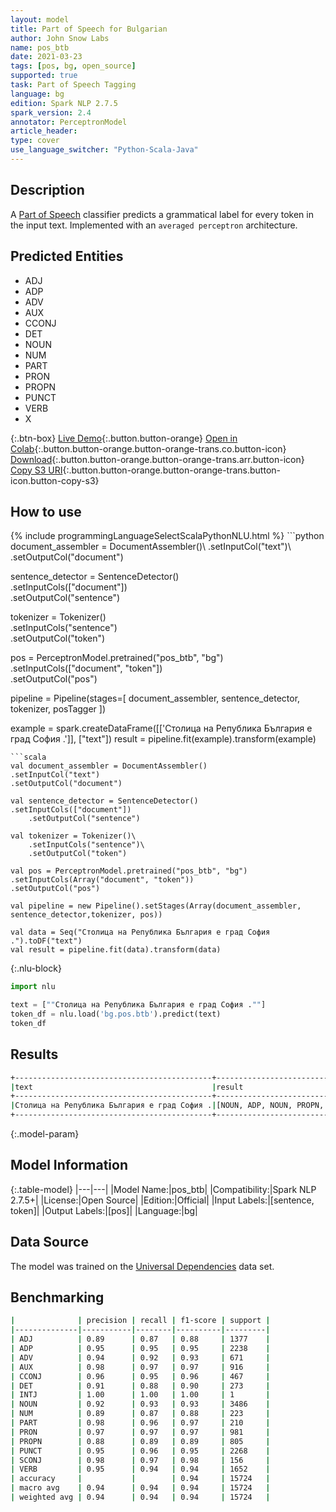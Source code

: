 ```yaml
---
layout: model
title: Part of Speech for Bulgarian
author: John Snow Labs
name: pos_btb
date: 2021-03-23
tags: [pos, bg, open_source]
supported: true
task: Part of Speech Tagging
language: bg
edition: Spark NLP 2.7.5
spark_version: 2.4
annotator: PerceptronModel
article_header:
type: cover
use_language_switcher: "Python-Scala-Java"
---
```


## Description

A [Part of Speech](https://en.wikipedia.org/wiki/Part_of_speech) classifier predicts a grammatical label for every token in the input text. Implemented with an `averaged perceptron` architecture.

## Predicted Entities

- ADJ
- ADP
- ADV
- AUX
- CCONJ
- DET
- NOUN
- NUM
- PART
- PRON
- PROPN
- PUNCT
- VERB
- X

{:.btn-box}
[Live Demo](https://demo.johnsnowlabs.com/public/GRAMMAR_EN/){:.button.button-orange}
[Open in Colab](https://colab.research.google.com/github/JohnSnowLabs/spark-nlp-workshop/blob/master/tutorials/streamlit_notebooks/GRAMMAR_EN.ipynb){:.button.button-orange.button-orange-trans.co.button-icon}
[Download](https://s3.amazonaws.com/auxdata.johnsnowlabs.com/public/models/pos_btb_bg_2.7.5_2.4_1616506894131.zip){:.button.button-orange.button-orange-trans.arr.button-icon}
[Copy S3 URI](s3://auxdata.johnsnowlabs.com/public/models/pos_btb_bg_2.7.5_2.4_1616506894131.zip){:.button.button-orange.button-orange-trans.button-icon.button-copy-s3}

## How to use



<div class="tabs-box" markdown="1">
{% include programmingLanguageSelectScalaPythonNLU.html %}
```python
document_assembler = DocumentAssembler()\
.setInputCol("text")\
.setOutputCol("document")

sentence_detector = SentenceDetector()\
.setInputCols(["document"])\
.setOutputCol("sentence")

tokenizer = Tokenizer()\
    .setInputCols("sentence")\
    .setOutputCol("token")

pos = PerceptronModel.pretrained("pos_btb", "bg")\
.setInputCols(["document", "token"])\
.setOutputCol("pos")

pipeline = Pipeline(stages=[
document_assembler,
sentence_detector,
tokenizer,
posTagger
])

example = spark.createDataFrame([['Столица на Република България е град София .']], ["text"])
result = pipeline.fit(example).transform(example)
```
```scala
val document_assembler = DocumentAssembler()
.setInputCol("text")
.setOutputCol("document")

val sentence_detector = SentenceDetector()
.setInputCols(["document"])
	.setOutputCol("sentence")

val tokenizer = Tokenizer()\
    .setInputCols("sentence")\
    .setOutputCol("token")

val pos = PerceptronModel.pretrained("pos_btb", "bg")
.setInputCols(Array("document", "token"))
.setOutputCol("pos")

val pipeline = new Pipeline().setStages(Array(document_assembler, sentence_detector,tokenizer, pos))

val data = Seq("Столица на Република България е град София .").toDF("text")
val result = pipeline.fit(data).transform(data)
```

{:.nlu-block}
```python
import nlu

text = [""Столица на Република България е град София .""]
token_df = nlu.load('bg.pos.btb').predict(text)
token_df
```
</div>

## Results

```bash
+--------------------------------------------+-------------------------------------------------+
|text                                        |result                                           |
+--------------------------------------------+-------------------------------------------------+
|Столица на Република България е град София .|[NOUN, ADP, NOUN, PROPN, AUX, NOUN, PROPN, PUNCT]|
+--------------------------------------------+-------------------------------------------------+
```

{:.model-param}
## Model Information

{:.table-model}
|---|---|
|Model Name:|pos_btb|
|Compatibility:|Spark NLP 2.7.5+|
|License:|Open Source|
|Edition:|Official|
|Input Labels:|[sentence, token]|
|Output Labels:|[pos]|
|Language:|bg|

## Data Source

The model was trained on the [Universal Dependencies](https://www.universaldependencies.org) data set.

## Benchmarking

```bash
|              | precision | recall | f1-score | support |
|--------------|-----------|--------|----------|---------|
| ADJ          | 0.89      | 0.87   | 0.88     | 1377    |
| ADP          | 0.95      | 0.95   | 0.95     | 2238    |
| ADV          | 0.94      | 0.92   | 0.93     | 671     |
| AUX          | 0.98      | 0.97   | 0.97     | 916     |
| CCONJ        | 0.96      | 0.95   | 0.96     | 467     |
| DET          | 0.91      | 0.88   | 0.90     | 273     |
| INTJ         | 1.00      | 1.00   | 1.00     | 1       |
| NOUN         | 0.92      | 0.93   | 0.93     | 3486    |
| NUM          | 0.89      | 0.87   | 0.88     | 223     |
| PART         | 0.98      | 0.96   | 0.97     | 210     |
| PRON         | 0.97      | 0.97   | 0.97     | 981     |
| PROPN        | 0.88      | 0.89   | 0.89     | 805     |
| PUNCT        | 0.95      | 0.96   | 0.95     | 2268    |
| SCONJ        | 0.98      | 0.97   | 0.98     | 156     |
| VERB         | 0.95      | 0.94   | 0.94     | 1652    |
| accuracy     |           |        | 0.94     | 15724   |
| macro avg    | 0.94      | 0.94   | 0.94     | 15724   |
| weighted avg | 0.94      | 0.94   | 0.94     | 15724   |
```